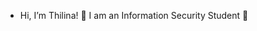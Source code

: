 - Hi, I’m Thilina! 👋 I am an Information Security Student 🐢


<!---
th1l1n4/th1l1n4 is a ✨ special ✨ repository because its `README.md` (this file) appears on your GitHub profile.
You can click the Preview link to take a look at your changes.
--->
